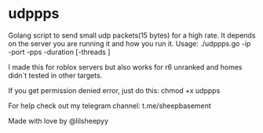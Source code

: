 # udppps

Golang script to send small udp packets(15 bytes) for a high rate. It depends on the server you are running it and how you run it.
Usage: ./udppps.go -ip <ip> -port <port> -pps <pps> -duration <duration> [-threads <threads>]

I made this for roblox servers but also works for r6 unranked and homes didn´t tested in other targets.

If you get permission denied error, just do this: chmod +x udppps

For help check out my telegram channel: t.me/sheepbasement


Made with love by @lilsheepyy
